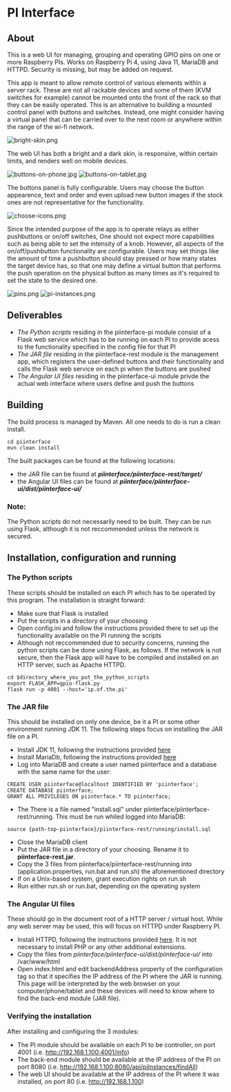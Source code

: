 # PI Interface


## About
This is a web UI for managing, grouping and operating GPIO pins on one or more Raspberry PIs. Works on Raspberry Pi 4, using Java 11, MariaDB and HTTPD. Security is missing, but may be added on request.

This app is meant to allow remote control of various elements within a server rack. These are not all rackable devices and some of them (KVM switches for example) cannot be mounted onto the front of the rack so that they can be easily operated. This is an alternative to building a mounted control panel with buttons and switches. Instead, one might consider having a virtual panel that can be carried over to the next room or anywhere within the range of the wi-fi network.

![bright-skin.png](https://raw.githubusercontent.com/fx89/piinterface/master/res/galery/bright-skin.png)

The web UI has both a bright and a dark skin, is responsive, within certain limits, and renders well on mobile devices.

![buttons-on-phone.jpg](https://raw.githubusercontent.com/fx89/piinterface/master/res/galery/buttons-on-phone.jpg)
![buttons-on-tablet.jpg](https://raw.githubusercontent.com/fx89/piinterface/master/res/galery/buttons-on-tablet.jpg)

The buttons panel is fully configurable. Users may choose the button appearence, text and order and even upload new button images if the stock ones are not representative for the functionality.

![choose-icons.png](https://raw.githubusercontent.com/fx89/piinterface/master/res/galery/choose-icons.png)

Since the intended purpose of the app is to operate relays as either pushbuttons or on/off switches, One should not expect more capabilities such as being able to set the intensity of a knob. However, all aspects of the on/off/pushbutton functionality are configurable. Users may set things like the amount of time a pushbutton should stay pressed or how many states the target device has, so that one may define a virtual button that performs the push operation on the physical button as many times as it's required to set the state to the desired one.

![pins.png](https://raw.githubusercontent.com/fx89/piinterface/master/res/galery/pins.png)
![pi-instances.png](https://raw.githubusercontent.com/fx89/piinterface/master/res/galery/pi-instances.png)


## Deliverables
- *The Python scripts* residing in the piinterface-pi module consist of a Flask web service which has to be running on each PI to provide acess to the functionality specified in the config file for that PI
- *The JAR file* residing in the piinterface-rest module is the management app, which registers the user-defined buttons and their functionality and calls the Flask web service on each pi when the buttons are pushed
- *The Angular UI files* residing in the piinterface-ui module privde the actual web interface where users define and push the buttons


## Building
The build process is managed by Maven. All one needs to do is run a clean install.
```
cd piinterface
mvn clean install
```

The built packages can be found at the following locations:
 - the JAR file can be found at **_piinterface/piinterface-rest/target/_**
 - the Angular UI files can be found at **_piinterface/piinterface-ui/dist/piinterface-ui/_**

### Note:
The Python scripts do not necessarily need to be built. They can be run using Flask, although it is not reccommended unless the network is secured. 


## Installation, configuration and running

### The Python scripts
These scripts should be installed on each PI which has to be operated by this program. The installation is straight forward:
 - Make sure that Flask is installed
 - Put the scripts in a directory of your choosing
 - Open config.ini and follow the instructions provided there to set up the functionality available on the PI running the scripts
 - Although not reccommended due to security concerns, running the python scripts can be done using Flask, as follows. If the network is not secure, then the Flask app will have to be compiled and installed on an HTTP server, such as Apache HTTPD.
 ```
 cd $directory_where_you_put_the_python_scripts
 export FLASK_APP=gpio-flask.py
 flask run -p 4001 --host='ip.of.the.pi'
 ```

### The JAR file
This should be installed on only one device, be it a PI or some other environment running JDK 11. The following steps focus on installing the JAR file on a PI.
 - Install JDK 11, following the instructions provided [here](https://phoenixnap.com/kb/install-java-raspberry-pi)
 - Install MariaDb, following the instructions provided [here](https://raspberrytips.com/install-mariadb-raspberry-pi/#How_to_install_MariaDB_on_Raspbian)
 - Log into MariaDB and create a user named piinterface and a database with the same name for the user:
 ```
 CREATE USER piinterface@localhost IDENTIFIED BY 'piinterface';
 CREATE DATABASE piinterface;
 GRANT ALL PRIVILEGES ON piinterface.* TO piinterface;
 ```
 - The There is a file named "install.sql" under piinterface/piinterface-rest/running. This must be run whiled logged into MariaDB:
 ```
 source {path-top-piinterface}/piinterface-rest/running/install.sql
 ```
 - Close the MariaDB client
 - Put the JAR file in a directory of your choosing. Rename it to **piinterface-rest.jar**.
 - Copy the 3 files from piinterface/piinterface-rest/running into (application.properties, run.bat and run.sh) the aforementioned directory
 - If on a Unix-based system, grant execution rights on run.sh
 - Run either run.sh or run.bat, depending on the operating system

### The Angular UI files
These should go in the document root of a HTTP server / virtual host. While any web server may be used, this will focus on HTTPD under Raspberry PI.
 - Install HTTPD, following the instructions provided [here](https://www.raspberrypi.org/documentation/remote-access/web-server/apache.md). It is not necessary to install PHP or any other additional extensions.
 - Copy the files from *piinterface/piinterface-ui/dist/piinterface-ui/* into /var/www/html
 - Open index.html and edit backendAddress property of the configuration tag so that it specifies the IP address of the PI where the JAR is running. This page will be interpreted by the web browser on your computer/phone/tablet and these devices will need to know where to find the back-end module (JAR file).

### Verifying the installation
After installing and configuring the 3 modules:
 - The PI module should be available on each PI to be controller, on port 4001 (i.e. http://192.168.1.100:4001/info)
 - The back-end module should be available at the IP address of the PI on port 8080 (i.e. http://192.168.1.100:8080/api/piInstances/findAll)
 - The web UI should be available at the IP address of the PI where it was installed, on port 80 (i.e. http://192.168.1.100)


